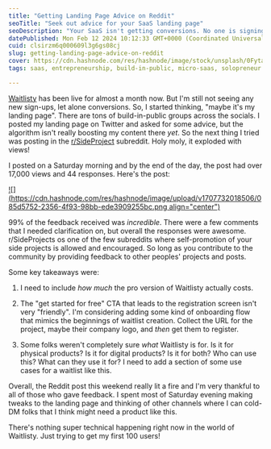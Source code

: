 ```yaml
---
title: "Getting Landing Page Advice on Reddit"
seoTitle: "Seek out advice for your SaaS landing page"
seoDescription: "Your SaaS isn't getting conversions. No one is signing up. You need to go out and ask others for help. There are tons of people out there willing to help."
datePublished: Mon Feb 12 2024 10:12:33 GMT+0000 (Coordinated Universal Time)
cuid: clsirzm6q000609l3g6gs08cj
slug: getting-landing-page-advice-on-reddit
cover: https://cdn.hashnode.com/res/hashnode/image/stock/unsplash/0FytazjHhxs/upload/968fd4e5320c645bcb8d7f4f51cc5e00.jpeg
tags: saas, entrepreneurship, build-in-public, micro-saas, solopreneur

---
```



[Waitlisty](https://waitlisty.io) has been live for almost a month now. But I'm still not seeing any new sign-ups, let alone conversions. So, I started thinking, "maybe it's my landing page". There are tons of build-in-public groups across the socials. I posted my landing page on Twitter and asked for some advice, but the algorithm isn't really boosting my content there *yet*. So the next thing I tried was posting in the [r/SideProject](https://www.reddit.com/r/SideProject/) subreddit. Holy moly, it exploded with views!

I posted on a Saturday morning and by the end of the day, the post had over 17,000 views and 44 responses. Here's the post:

[![](https://cdn.hashnode.com/res/hashnode/image/upload/v1707732018506/085d5752-2356-4f93-98bb-ede3909255bc.png align="center")](https://www.reddit.com/r/SideProject/comments/1anef3h/waitlisty_has_been_live_for_almost_a_month_yet_no/)

99% of the feedback received was *incredible*. There were a few comments that I needed clarification on, but overall the responses were awesome. r/SideProjects os one of the few subreddits where self-promotion of your side projects is allowed and encouraged. So long as you contribute to the community by providing feedback to other peoples' projects and posts.

Some key takeaways were:

1. I need to include *how much* the pro version of Waitlisty actually costs.
    
2. The "get started for free" CTA that leads to the registration screen isn't very "friendly". I'm considering adding some kind of onboarding flow that mimics the beginnings of waitlist creation. Collect the URL for the project, maybe their company logo, and *then* get them to register.
    
3. Some folks weren't completely sure *what* Waitlisty is for. Is it for physical products? Is it for digital products? Is it for both? Who can use this? What can they use it for? I need to add a section of some use cases for a waitlist like this.
    

Overall, the Reddit post this weekend really lit a fire and I'm very thankful to all of those who gave feedback. I spent most of Saturday evening making tweaks to the landing page and thinking of other channels where I can cold-DM folks that I think might need a product like this.

There's nothing super technical happening right now in the world of Waitlisty. Just trying to get my first 100 users!
